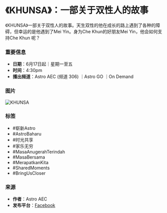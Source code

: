# 《KHUNSA》：一部关于双性人的故事

《KHUNSA》一部关于双性人的故事。天生双性的他在成长的路上遇到了各种的障碍，但幸运的是他遇到了Mei Yin。身为Che Khun的好朋友Mei Yin，他会如何支持Che Khun 呢？

### 重要信息
- **日期**：6月17日起｜星期一至五
- **时间**：4:30pm
- **播出频道**：Astro AEC (频道 306) ｜Astro GO ｜On Demand

### 图片
![KHUNSA](https://scontent-sjc3-1.xx.fbcdn.net/v/t15.5256-10/442038347_356776640533687_8495905086367570545_n.jpg?stp=dst-jpg_s960x960_tt6&_nc_cat=103&ccb=1-7&_nc_sid=cb5bf7&_nc_ohc=XjIMUVs3xccQ7kNvgG41bg7&_nc_oc=Adgfc8ZlqpShQrReEWXfdCPfAXr3SJpP86tP2JMNgydJltadEzJ8TmWe4ra1aEMldmM&_nc_zt=23&_nc_ht=scontent-sjc3-1.xx&_nc_gid=AXjYzFvI7BTrKv0lQIzLuSa&oh=00_AYA0cPy9QK3dh4qZV0bEit4F1ouEkgVVCccM4E4VcF9g6w&oe=67B0F2E3)

### 标签
- #崭新Astro
- #AstroBaharu
- #时光共享
- #家乐无穷
- #MasaAnugerahTerindah
- #MasaBersama
- #MerapatkanKita
- #SharedMoments
- #BringUsCloser

### 来源
- **作者**：Astro AEC
- **发布平台**：[Facebook](https://www.facebook.com/astroaec/videos/khunsa%25E4%25B8%2580%25E9%2583%25A8%25E5%2585%25B3%25E4%25BA%258E%25E5%258F%258C%25E6%2580%25A7%25E4%25BA%25BA%25E7%259A%2584%25E6%2595%2585%25E4%25BA%258B%25E5%25A4%25A9%25E7%2594%259F%25E5%258F%258C%25E6%2580%25A7%25E7%259A%2584%25E4%25BB%2596%25E5%259C%25A8%25E6%2588%2590%25E9%2595%25BF%25E7%259A%2584%25E8%25B7%25AF%25E4%25B8%258A%25E9%2581%2587%25E5%2588%25B0%25E4%25BA%2586%25E5%2590%2584%25E7%25A7%258D%25E7%259A%2584%25E9%259A%259C%25E7%25A2%258D%25E4%25BD%2586%25E5%25B9%25B8%25E8%25BF%2590%25E7%259A%2584%25E6%2598%25AF%25E4%25BB%2596%25E9%2581%2587%25E5%2588%25B0%25E4%25BA%2586mei-yin-%25E8%25BA%25AB%25E4%25B8%25BAche-khun%25E7%259A%2584%25E5%25A5%25BD%25E6%259C%258B%25E5%258F%258Bmei-yin-%25E4%25BB%2596%25E4%25BC%259A%25E5%25A6%2582%25E4%25BD%2595%25E6%2594%25AF%2F871491518203511%2F)